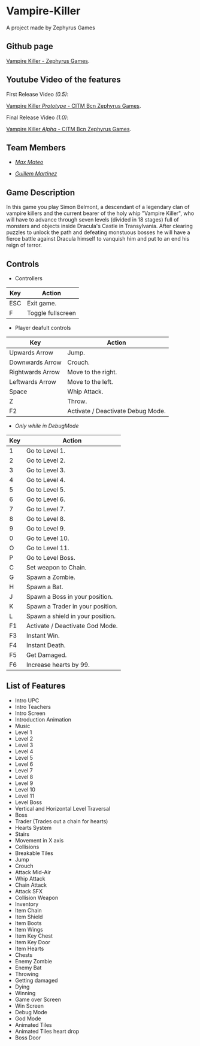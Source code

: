 # **Vampire-Killer**
A project made by Zephyrus Games

## **Github page**

[Vampire Killer - Zephyrus Games](https://github.com/M4xp0w3rg4m3s/Vampire-Killer).

## **Youtube Video of the features**

First Release Video *(0.5)*:

[Vampire Killer *Prototype* - CITM Bcn Zephyrus Games]((https://www.youtube.com/watch?v=6NMuUqSo27c)).

Final Release Video *(1.0)*:

[Vampire Killer *Alpha* - CITM Bcn Zephyrus Games]().

## **Team Members**

* *[Max Mateo](https://github.com/M4xp0w3rg4m3s)*

* *[Guillem Martinez](https://github.com/GuillemDev)*

## **Game Description**

In this game you play Simon Belmont,
a descendant of a legendary clan of 
vampire killers and the current bearer 
of the holy whip "Vampire Killer", 
who will have to advance through seven levels 
(divided in 18 stages) full of monsters and
objects inside Dracula's Castle in Transylvania.
After clearing puzzles to unlock the path and
defeating monstuous bosses he will have a 
fierce battle against Dracula himself to 
vanquish him and put to an end his reign 
of terror.

## **Controls**

* Controllers

| Key | Action |
-- | --
|ESC | Exit game. |
|F | Toggle fullscreen |

* Player deafult controls

| Key | Action |
-- | --
|Upwards Arrow |Jump.|
|Downwards Arrow |Crouch.|
|Rightwards Arrow |Move to the right.|
|Leftwards Arrow |Move to the left.|
|Space |Whip Attack.|
|Z |Throw.|
|F2 |Activate / Deactivate Debug Mode.|

* *Only while in DebugMode*

| Key | Action |
-- | --
|1 |Go to Level 1.|
|2 |Go to Level 2.|
|3 |Go to Level 3.|
|4 |Go to Level 4.|
|5 |Go to Level 5.|
|6 |Go to Level 6.|
|7 |Go to Level 7.|
|8 |Go to Level 8.|
|9 |Go to Level 9.|
|0 |Go to Level 10.|
|O |Go to Level 11.|
|P |Go to Level Boss.|
|C |Set weapon to Chain.|
|G |Spawn a Zombie.|
|H |Spawn a Bat.|
|J |Spawn a Boss in your position.|
|K |Spawn a Trader in your position.|
|L |Spawn a shield in your position.|
|F1 |Activate / Deactivate God Mode.|
|F3 |Instant Win.|
|F4 |Instant Death.|
|F5 |Get Damaged.|
|F6 |Increase hearts by 99.|

## **List of Features**

* Intro UPC
* Intro Teachers
* Intro Screen
* Introduction Animation
* Music
* Level 1
* Level 2
* Level 3
* Level 4
* Level 5
* Level 6
* Level 7
* Level 8
* Level 9
* Level 10
* Level 11
* Level Boss
* Vertical and Horizontal Level Traversal
* Boss
* Trader (Trades out a chain for hearts)
* Hearts System
* Stairs
* Movement in X axis
* Collisions
* Breakable Tiles
* Jump
* Crouch
* Attack Mid-Air
* Whip Attack
* Chain Attack
* Attack SFX
* Collision Weapon
* Inventory
* Item Chain
* Item Shield
* Item Boots
* Item Wings
* Item Key Chest
* Item Key Door
* Item Hearts
* Chests
* Enemy Zombie
* Enemy Bat
* Throwing
* Getting damaged
* Dying
* Winning
* Game over Screen
* Win Screen
* Debug Mode
* God Mode
* Animated Tiles
* Animated Tiles heart drop
* Boss Door